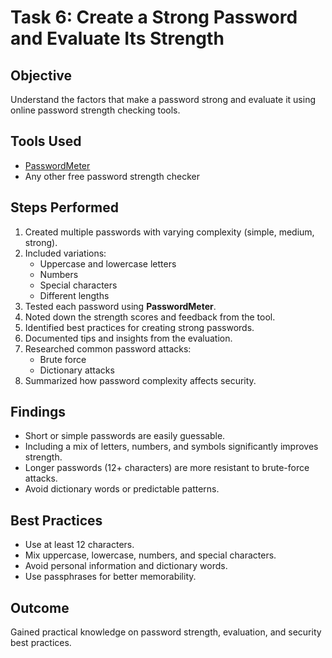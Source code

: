 # Task 6: Create a Strong Password and Evaluate Its Strength

## Objective
Understand the factors that make a password strong and evaluate it using online password strength checking tools.

## Tools Used
- [PasswordMeter](https://passwordmeter.com/)
- Any other free password strength checker

## Steps Performed
1. Created multiple passwords with varying complexity (simple, medium, strong).
2. Included variations:
   - Uppercase and lowercase letters
   - Numbers
   - Special characters
   - Different lengths
3. Tested each password using **PasswordMeter**.
4. Noted down the strength scores and feedback from the tool.
5. Identified best practices for creating strong passwords.
6. Documented tips and insights from the evaluation.
7. Researched common password attacks:
   - Brute force
   - Dictionary attacks
8. Summarized how password complexity affects security.

## Findings
- Short or simple passwords are easily guessable.
- Including a mix of letters, numbers, and symbols significantly improves strength.
- Longer passwords (12+ characters) are more resistant to brute-force attacks.
- Avoid dictionary words or predictable patterns.

## Best Practices
- Use at least 12 characters.
- Mix uppercase, lowercase, numbers, and special characters.
- Avoid personal information and dictionary words.
- Use passphrases for better memorability.

## Outcome
Gained practical knowledge on password strength, evaluation, and security best practices.
